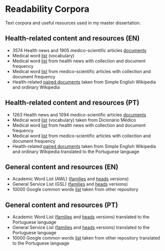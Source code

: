 # Readability Corpora

Text corpora and useful resources used in my master dissertation.

## Health-related content and resources (EN)

* 3574 Health news and 1905 medico-scientific articles [documents](https://github.com/HelderAntunes/readability-corpora/blob/master/medical-en/medical_news_articles_docs.xml)
* Medical word [list]() (vocabulary)
* Medical word [list]() from health news with collection and document frequency
* Medical word [list]() from medico-scientific articles with collection and document frequency
* Health-related [paired documents]() taken from Simple English Wikipedia and ordinary Wikipedia

## Health-related content and resources (PT)

* 1263 Health news and 1094 medico-scientific articles [documents]()
* Medical word [list]() (vocabulary) taken from Dicionário Médico
* Medical word [list]() from health news with collection and document frequency
* Medical word [list]() from medico-scientific articles with collection and document frequency
* Health-related [paired documents]() taken from Simple English Wikipedia and ordinary Wikipedia translated to the Portuguese language

## General content and resources (EN)

* Academic Word List (AWL) ([families]() and [heads]() versions)
* General Service List (GSL) ([families]() and [heads]() versions)
* 10000 Google common words [list]() taken from other repository

## General content and resources (PT)

* Academic Word List ([families]() and [heads]() versions) translated to the Portuguese language
* General Service List ([families]() and [heads]() versions) translated to the Portuguese language
* 10000 Google common words [list]() taken from other repository translated to the Portuguese language
